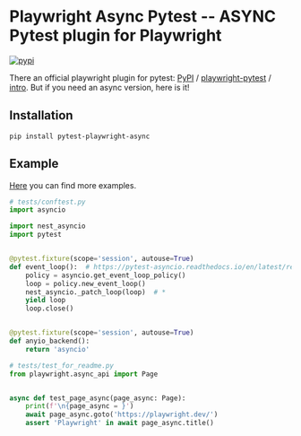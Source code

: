 # Playwright Async Pytest -- ASYNC Pytest plugin for Playwright

[![pypi](https://img.shields.io/pypi/v/pytest_playwright_async.svg)](https://pypi.python.org/pypi/pytest_playwright_async)

There an official playwright plugin for pytest: [PyPI](https://pypi.org/project/pytest-playwright/) / [playwright-pytest](https://github.com/microsoft/playwright-pytest) / [intro](https://playwright.dev/python/docs/intro).
But if you need an async version, here is it!

## Installation

```shell
pip install pytest-playwright-async
```

## Example

[Here](https://github.com/m9810223/playwright-async-pytest/blob/master/tests) you can find more examples.

```py
# tests/conftest.py
import asyncio

import nest_asyncio
import pytest


@pytest.fixture(scope='session', autouse=True)
def event_loop():  # https://pytest-asyncio.readthedocs.io/en/latest/reference/fixtures.html#fixtures
    policy = asyncio.get_event_loop_policy()
    loop = policy.new_event_loop()
    nest_asyncio._patch_loop(loop)  # *
    yield loop
    loop.close()


@pytest.fixture(scope='session', autouse=True)
def anyio_backend():
    return 'asyncio'

```

```py
# tests/test_for_readme.py
from playwright.async_api import Page


async def test_page_async(page_async: Page):
    print(f'\n{page_async = }')
    await page_async.goto('https://playwright.dev/')
    assert 'Playwright' in await page_async.title()

```
